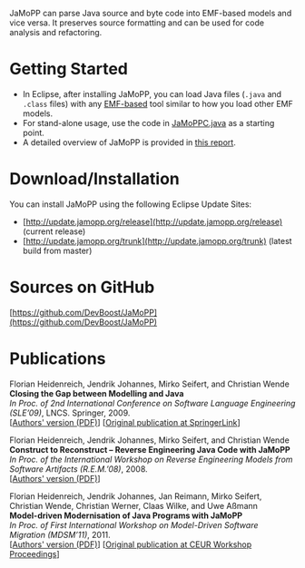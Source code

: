 JaMoPP can parse Java source and byte code into EMF-based models and vice versa. It preserves source formatting and can be used for code analysis and refactoring.

# Getting Started

* In Eclipse, after installing JaMoPP, you can load Java files (`.java` and `.class` files) with any [EMF-based](https://www.eclipse.org/modeling/emf/) tool similar to how you load other EMF models.
* For stand-alone usage, use the code in [JaMoPPC.java](https://github.com/DevBoost/JaMoPP/blob/master/Utils/org.emftext.language.java.jamoppc/src/org/emftext/language/java/jamoppc/JaMoPPC.java) as a starting point.
* A detailed overview of JaMoPP is provided in [this report](Doc/org.emftext.language.java.doc/publications/2009_JaMoPP_The_Java_Model_Parser_and_Printer.pdf).

# Download/Installation

You can install JaMoPP using the following Eclipse Update Sites:

* [http://update.jamopp.org/release](http://update.jamopp.org/release) (current release)
* [http://update.jamopp.org/trunk](http://update.jamopp.org/trunk) (latest build from master)

# Sources on GitHub

[https://github.com/DevBoost/JaMoPP](https://github.com/DevBoost/JaMoPP)

# Publications

Florian Heidenreich, Jendrik Johannes, Mirko Seifert, and Christian Wende<br/>
**Closing the Gap between Modelling and Java**<br/>
*In Proc. of 2nd International Conference on Software Language Engineering (SLE’09)*, LNCS. Springer, 2009.<br/>
[[Authors' version (PDF)](Doc/org.emftext.language.java.doc/publications/2009_SLE_JaMoPP.pdf)]
[[Original publication at SpringerLink](http://www.springerlink.com/content/f50585787w605478/)]

Florian Heidenreich, Jendrik Johannes, Mirko Seifert, and Christian Wende<br/>
**Construct to Reconstruct – Reverse Engineering Java Code with JaMoPP**<br/>
*In Proc. of the International Workshop on Reverse Engineering Models from Software Artifacts (R.E.M.’08)*, 2008.<br/>
[[Authors' version (PDF)](Doc/org.emftext.language.java.doc/publications/2009_REM_JaMoPPReverse.pdf)]


Florian Heidenreich, Jendrik Johannes, Jan Reimann, Mirko Seifert, Christian Wende, Christian Werner, Claas Wilke, and Uwe Aßmann<br/>
**Model-driven Modernisation of Java Programs with JaMoPP**<br/>
*In Proc. of First International Workshop on Model-Driven Software Migration (MDSM’11)*, 2011.<br/>
[[Authors' version (PDF)](Doc/org.emftext.language.java.doc/publications/2011_MDSM_JaMoPPModernise.pdf)]
[[Original publication at CEUR Workshop Proceedings](http://ceur-ws.org/Vol-708/)]
